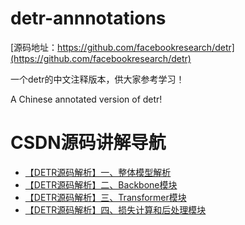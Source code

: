 # detr-annnotations
[源码地址：https://github.com/facebookresearch/detr](https://github.com/facebookresearch/detr)

一个detr的中文注释版本，供大家参考学习！

A Chinese annotated version of detr!

# CSDN源码讲解导航

- [【DETR源码解析】一、整体模型解析](https://blog.csdn.net/qq_38253797/article/details/127618806)
- [【DETR源码解析】二、Backbone模块](https://blog.csdn.net/qq_38253797/article/details/127614228)
- [【DETR源码解析】三、Transformer模块](https://blog.csdn.net/qq_38253797/article/details/127616634)
- [【DETR源码解析】四、损失计算和后处理模块](https://blog.csdn.net/qq_38253797/article/details/127618402)
